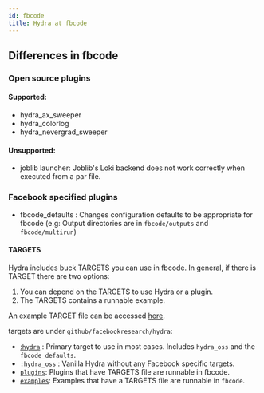 ```yaml
---
id: fbcode
title: Hydra at fbcode
---
```


## Differences in fbcode

### Open source plugins
#### Supported:
 - hydra_ax_sweeper
 - hydra_colorlog
 - hydra_nevergrad_sweeper
 
#### Unsupported:
 - joblib launcher: Joblib's Loki backend does not work correctly when executed from a par file.

### Facebook specified plugins
 - fbcode_defaults : Changes configuration defaults to be appropriate for fbcode (e.g: Output directories are in `fbcode/outputs` and `fbcode/multirun`)

#### TARGETS
Hydra includes buck TARGETS you can use in fbcode. In general, if there is TARGET there are two options:
1. You can depend on the TARGETS to use Hydra or a plugin.
2. The TARGETS contains a runnable example.

An example TARGET file can be accessed [here](https://www.internalfb.com/intern/diffusion/FBS/browsedir/master/fbcode/github/facebookresearch/hydra/examples/tutorials/basic/your_first_hydra_app/6_composition).

targets are under `github/facebookresearch/hydra`:
- [:`hydra`](https://www.internalfb.com/intern/diffusion/FBS/browsedir/master/fbcode/github/facebookresearch/hydra) : Primary target to use in most cases. Includes `hydra_oss` and the `fbcode_defaults`.
- `:hydra_oss` : Vanilla Hydra without any Facebook specific targets.
- [`plugins`](https://www.internalfb.com/intern/diffusion/FBS/browsedir/master/fbcode/github/facebookresearch/hydra/plugins): Plugins that have TARGETS file are runnable in fbcode.
- [`examples`](https://www.internalfb.com/intern/diffusion/FBS/browsedir/master/fbcode/github/facebookresearch/hydra/examples): Examples that have a TARGETS file are runnable in `fbcode`.

